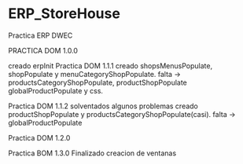 # ERP_StoreHouse
Practica ERP DWEC

PRACTICA DOM 1.0.0

creado erpInit
Practica DOM 1.1.1
creado shopsMenusPopulate, shopPopulate y menuCategoryShopPopulate.
falta -> productsCategoryShopPopulate, productShopPopulate globalProductPopulate y css.

Practica DOM 1.1.2
solventados algunos problemas
creado productShopPopulate y productsCategoryShopPopulate(casi).
falta -> globalProductPopulate

Practica DOM 1.2.0

Practica BOM 1.3.0
Finalizado creacion de ventanas





